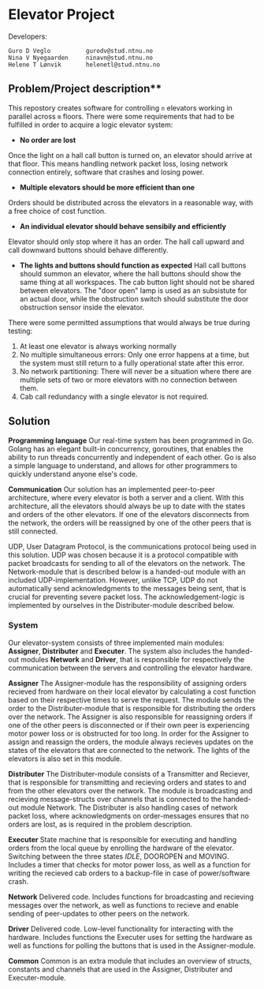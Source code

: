 # Elevator Project

Developers:
```
Guro D Veglo          gurodv@stud.ntnu.no
Nina V Nyegaarden     ninavn@stud.ntnu.no
Helene T Lønvik       helenetl@stud.ntnu.no
```

 ## Problem/Project description**

This repostory creates software for controlling `n` elevators working in parallel across `m` floors. There were some requirements that had to be fulfilled in order to acquire a logic elevator system:

- **No order are lost**

Once the light on a hall call button is turned on, an elevator should arrive at that floor. This means handling network packet loss, losing network connection entirely, software that crashes and losing power. 

- **Multiple elevators should be more efficient than one**

Orders should be distributed across the elevators in a reasonable way, with a free choice of cost function.

- **An individual elevator should behave sensibily and efficiently**

Elevator should only stop where it has an order. The hall call upward and call downward buttons should behave differently. 

- **The lights and buttons should function as expected**
Hall call buttons should summon an elevator, where the hall buttons should show the same thing at all workspaces. The cab button light should not be shared between elevators. The "door open" lamp is used as an subsistute for an actual door, while the obstruction switch should substitute the door obstruction sensor inside the elevator.

There were some permitted assumptions that would always be true during testing:
1. At least one elevator is always working normally
2. No multiple simultaneous errors: Only one error happens at a time, but the system must still return to a fully operational state after this error.
3. No network partitioning: There will never be a situation where there are multiple sets of two or more elevators with no connection between them.
4. Cab call redundancy with a single elevator is not required.

## Solution
**Programming language**
Our real-time system has been programmed in Go. Golang has an elegant built-in concurrency, goroutines, that enables the ability to run threads concurrently and independent of each other. Go is also a simple language to understand, and allows for other programmers to quickly understand anyone else's code. 

**Communication**
Our solution has an implemented peer-to-peer architecture, where every elevator is both a server and a client. With this architecture, all the elevators should always be up to date with the states and orders of the other elevators. If one of the elevators disconnects from the network, the orders will be reassigned by one of the other peers that is still connected. 

UDP, User Datagram Protocol, is the communications protocol being used in this solution. UDP was chosen because it is a protocol compatible with packet broadcasts for sending to all of the elevators on the network. The Network-module that is described below is a handed-out module with an included UDP-implementation. However, unlike TCP, UDP do not automatically send acknowledgments to the messages being sent, that is crucial for preventing severe packet loss. The acknowledgement-logic is implemented by ourselves in the Distributer-module described below. 


### System
Our elevator-system consists of three implemented main modules: **Assigner**, **Distributer** and **Executer**. The system also includes the handed-out modules **Network** and **Driver**, that is responsible for respectively the communication between the servers and controlling the elevator hardware.  

**Assigner** 
The Assigner-module has the responsibility of assigning orders recieved from hardware on their local elevator by calculating a cost function based on their respective times to serve the request. The module sends the order to the Distributer-module that is responsible for distributing the orders over the network. The Assigner is also responsible for reassigning orders if one of the other peers is disconnected or if their own peer is experiencing motor power loss or is obstructed for too long. In order for the Assigner to assign and reassign the orders, the module always recieves updates on the states of the elevators that are connected to the network. The lights of the elevators is also set in this module. 

**Distributer** 
The Distributer-module consists of a Transmitter and Reciever, that is responsible for transmitting and recieving orders and states to and from the other elevators over the network. The module is broadcasting and recieving message-structs over channels that is connected to the handed-out module Network. The Distributer is also handling cases of network packet loss, where acknowledgments on order-messages ensures that no orders are lost, as is required in the problem description. 

**Executer** 
State machine that is responsible for executing and handling orders from the local queue by enrolling the hardware of the elevator. Switching between the three states *IDLE*, DOOROPEN and MOVING. Includes a timer that checks for motor power loss, as well as a function for writing the recieved cab orders to a backup-file in case of power/software crash. 

**Network** 
Delivered code. Includes functions for broadcasting and recieving messages over the network, as well as functions to recieve and enable sending of peer-updates to other peers on the network. 

**Driver** 
Delivered code. Low-level functionality for interacting with the hardware. Includes functions the Executer uses for setting the hardware as well as functions for polling the buttons that is used in the Assigner-module.  

**Common** 
Common is an extra module that includes an overview of structs, constants and channels that are used in the Assigner, Distributer and Executer-module.  